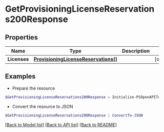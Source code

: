 # GetProvisioningLicenseReservations200Response
## Properties

Name | Type | Description | Notes
------------ | ------------- | ------------- | -------------
**Licenses** | [**ProvisioningLicenseReservations[]**](ProvisioningLicenseReservations.md) |  | [optional] 

## Examples

- Prepare the resource
```powershell
$GetProvisioningLicenseReservations200Response = Initialize-PSOpenAPIToolsGetProvisioningLicenseReservations200Response  -Licenses null
```

- Convert the resource to JSON
```powershell
$GetProvisioningLicenseReservations200Response | ConvertTo-JSON
```

[[Back to Model list]](../README.md#documentation-for-models) [[Back to API list]](../README.md#documentation-for-api-endpoints) [[Back to README]](../README.md)

